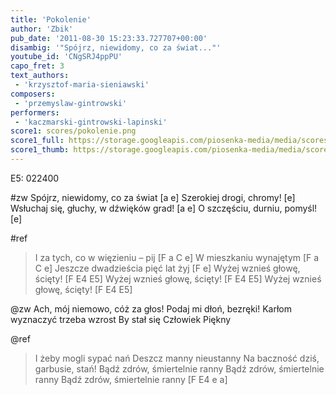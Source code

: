 ```yaml
---
title: 'Pokolenie'
author: 'Zbik'
pub_date: '2011-08-30 15:23:33.727707+00:00'
disambig: '"Spójrz, niewidomy, co za świat..."'
youtube_id: 'CNgSRJ4ppPU'
capo_fret: 3
text_authors:
 - 'krzysztof-maria-sieniawski'
composers:
 - 'przemyslaw-gintrowski'
performers:
 - 'kaczmarski-gintrowski-lapinski'
score1: scores/pokolenie.png
score1_full: https://storage.googleapis.com/piosenka-media/media/scores/pokolenie.png
score1_thumb: https://storage.googleapis.com/piosenka-media/media/scores/pokolenie.png.180x0_q85_upscale.jpg
---
```


E5: 022400

#zw
Spójrz, niewidomy, co za świat [a e]
Szerokiej drogi, chromy! [e]
Wsłuchaj się, głuchy, w dźwięków grad! [a e]
O szczęściu, durniu, pomyśl! [e]

#ref
>I za tych, co w więzieniu – pij [F a C e]
>W mieszkaniu wynajętym [F a C e]
>Jeszcze dwadzieścia pięć lat żyj [F e]
>Wyżej wznieś głowę, ścięty! [F E4 E5]
>Wyżej wznieś głowę, ścięty! [F E4 E5]
>Wyżej wznieś głowę, ścięty! [F E4 E5]

@zw
Ach, mój niemowo, cóż za głos!
Podaj mi dłoń, bezręki!
Karłom wyznaczyć trzeba wzrost
By stał się Człowiek Piękny

@ref
>I żeby mogli sypać nań
>Deszcz manny nieustanny
>Na baczność dziś, garbusie, stań!
>Bądź zdrów, śmiertelnie ranny
>Bądź zdrów, śmiertelnie ranny
>Bądź zdrów, śmiertelnie ranny [F E4 e a]